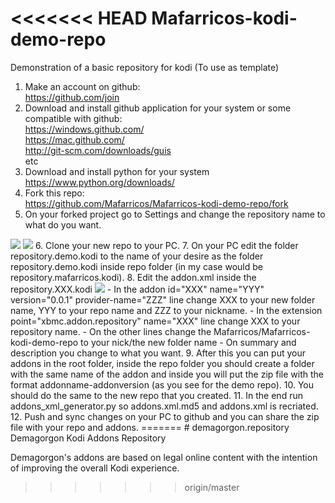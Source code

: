 <<<<<<< HEAD
Mafarricos-kodi-demo-repo
=========================

Demonstration of a basic repository for kodi (To use as template)

1. Make an account on github:<br>
    https://github.com/join
2. Download and install github application for your system or some compatible with github:<br>
    https://windows.github.com/<br>
    https://mac.github.com/<br>
    http://git-scm.com/downloads/guis<br>
    etc
3. Download and install python for your system<br>
    https://www.python.org/downloads/<br>
4. Fork this repo:<br>
    https://github.com/Mafarricos/Mafarricos-kodi-demo-repo/fork
5. On your forked project go to Settings and change the repository name to what do you want.
<img src=https://raw.githubusercontent.com/Mafarricos/Mafarricos-kodi-demo-repo/master/imgs/1.jpg>
<img src=https://raw.githubusercontent.com/Mafarricos/Mafarricos-kodi-demo-repo/master/imgs/2.jpg>
6. Clone your new repo to your PC.
7. On your PC edit the folder repository.demo.kodi to the name of your desire as the folder repository.demo.kodi inside repo folder (in my case would be repository.mafarricos.kodi).
8. Edit the addon.xml inside the repository.XXX.kodi
<img src=https://raw.githubusercontent.com/Mafarricos/Mafarricos-kodi-demo-repo/master/imgs/3.jpg>
    - In the addon id="XXX" name="YYY" version="0.0.1" provider-name="ZZZ" line change XXX to your new folder name, YYY to your repo name and ZZZ to your nickname.
    - In the extension point="xbmc.addon.repository" name="XXX" line change XXX to your repository name.
    - On the other lines change the Mafarricos/Mafarricos-kodi-demo-repo to your nick/the new folder name
    - On summary and description you change to what you want.
9. After this you can put your addons in the root folder, inside the repo folder you should create a folder with the same name of the addon and inside you will put the zip file with the format addonname-addonversion (as you see for the demo repo).
10. You should do the same to the new repo that you created.
11. In the end run addons_xml_generator.py so addons.xml.md5 and addons.xml is recriated.
12. Push and sync changes on your PC to github and you can share the zip file with your repo and addons.
=======
# demagorgon.repository
Demagorgon Kodi Addons Repository

Demagorgon's addons are based on legal online content with the intention of improving the overall Kodi experience.
>>>>>>> origin/master
